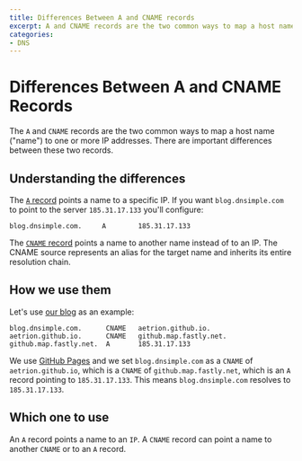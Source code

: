 ```yaml
---
title: Differences Between A and CNAME records
excerpt: A and CNAME records are the two common ways to map a host name to an address. This article explains the differences between these two records.
categories:
- DNS
---
```


# Differences Between A and CNAME Records

The `A` and `CNAME` records are the two common ways to map a host name ("name") to one or more IP addresses. There are important differences between these two records. 

## Understanding the differences

The [`A` record](/articles/a-record) points a name to a specific IP. If you want `blog.dnsimple.com` to point to the server `185.31.17.133` you'll configure:

    blog.dnsimple.com.     A        185.31.17.133

The [`CNAME` record](/articles/cname-record) points a name to another name instead of to an IP. The CNAME source represents an alias for the target name and inherits its entire resolution chain.

## How we use them

Let's use [our blog](https://blog.dnsimple.com/) as an example:

    blog.dnsimple.com.      CNAME   aetrion.github.io.
    aetrion.github.io.      CNAME   github.map.fastly.net.
    github.map.fastly.net.  A       185.31.17.133

We use [GitHub Pages](http://pages.github.com/) and we set `blog.dnsimple.com` as a `CNAME` of `aetrion.github.io`, which is a `CNAME` of `github.map.fastly.net`, which is an `A` record pointing to `185.31.17.133`. This means `blog.dnsimple.com` resolves to `185.31.17.133`.

## Which one to use

An `A` record points a name to an `IP`. A `CNAME` record can point a name to another `CNAME` or to an `A` record.

